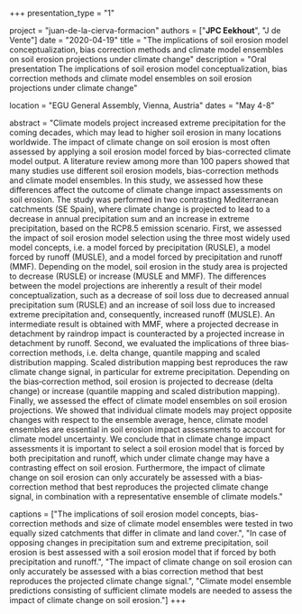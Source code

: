 +++
presentation_type = "1"

project = "juan-de-la-cierva-formacion"
authors = ["**JPC Eekhout**", "J de Vente"]
date = "2020-04-19"
title = "The implications of soil erosion model conceptualization, bias correction methods and climate model ensembles on soil erosion projections under climate change"
description = "Oral presentation The implications of soil erosion model conceptualization, bias correction methods and climate model ensembles on soil erosion projections under climate change"

location = "EGU General Assembly, Vienna, Austria"
dates = "May 4-8"

abstract = "Climate models project increased extreme precipitation for the coming decades, which may lead to higher soil erosion in many locations worldwide. The impact of climate change on soil erosion is most often assessed by applying a soil erosion model forced by bias-corrected climate model output. A literature review among more than 100 papers showed that many studies use different soil erosion models, bias-correction methods and climate model ensembles. In this study, we assessed how these differences affect the outcome of climate change impact assessments on soil erosion. The study was performed in two contrasting Mediterranean catchments (SE Spain), where climate change is projected to lead to a decrease in annual precipitation sum and an increase in extreme precipitation, based on the RCP8.5 emission scenario. First, we assessed the impact of soil erosion model selection using the three most widely used model concepts, i.e. a model forced by precipitation (RUSLE), a model forced by runoff (MUSLE), and a model forced by precipitation and runoff (MMF). Depending on the model, soil erosion in the study area is projected to decrease (RUSLE) or increase (MUSLE and MMF). The differences between the model projections are inherently a result of their model conceptualization, such as a decrease of soil loss due to decreased annual precipitation sum (RUSLE) and an increase of soil loss due to increased extreme precipitation and, consequently, increased runoff (MUSLE). An intermediate result is obtained with MMF, where a projected decrease in detachment by raindrop impact is counteracted by a projected increase in detachment by runoff. Second, we evaluated the implications of three bias‐correction methods, i.e. delta change, quantile mapping and scaled distribution mapping. Scaled distribution mapping best reproduces the raw climate change signal, in particular for extreme precipitation. Depending on the bias‐correction method, soil erosion is projected to decrease (delta change) or increase (quantile mapping and scaled distribution mapping). Finally, we assessed the effect of climate model ensembles on soil erosion projections. We showed that individual climate models may project opposite changes with respect to the ensemble average, hence, climate model ensembles are essential in soil erosion impact assessments to account for climate model uncertainty. We conclude that in climate change impact assessments it is important to select a soil erosion model that is forced by both precipitation and runoff, which under climate change may have a contrasting effect on soil erosion. Furthermore, the impact of climate change on soil erosion can only accurately be assessed with a bias‐correction method that best reproduces the projected climate change signal, in combination with a representative ensemble of climate models."

captions = ["The implications of soil erosion model concepts, bias-correction methods and size of climate model ensembles were tested in two equally sized catchments that differ in climate and land cover.",
"In case of opposing changes in precipitation sum and extreme precipitation, soil erosion is best assessed with a soil erosion model that if forced by both precipitation and runoff.", 
"The impact of climate change on soil erosion can only accurately be assessed with a bias correction method that best reproduces the projected climate change signal.", 
"Climate model ensemble predictions consisting of sufficient climate models are needed to assess the impact of climate change on soil erosion."]
+++